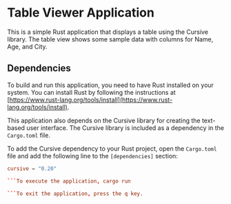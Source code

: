 # Table Viewer Application

This is a simple Rust application that displays a table using the Cursive library. The table view shows some sample data with columns for Name, Age, and City.

## Dependencies

To build and run this application, you need to have Rust installed on your system. You can install Rust by following the instructions at [https://www.rust-lang.org/tools/install](https://www.rust-lang.org/tools/install).

This application also depends on the Cursive library for creating the text-based user interface. The Cursive library is included as a dependency in the `Cargo.toml` file.

To add the Cursive dependency to your Rust project, open the `Cargo.toml` file and add the following line to the `[dependencies]` section:

```toml
cursive = "0.20"

```To execute the application, cargo run

```To exit the application, press the q key.


